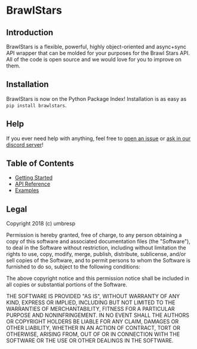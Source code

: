 # BrawlStars

## Introduction

BrawlStars is a flexible, powerful, highly object-oriented and async+sync API wrapper that can be molded for your purposes for the Brawl Stars API. All of the code is open source and we would love for you to improve on them.

## Installation

BrawlStars is now on the Python Package Index! Installation is as easy as `pip install brawlstars`.

## Help

If you ever need help with anything, feel free to [open an issue](https://github.com/umbresp/brawlstars/issues) or [ask in our discord server](https://discord.gg/6FtGdX7)!

## Table of Contents

- [Getting Started](https://github.com/umbresp/brawlstars/blob/master/docs/intro.md)
- [API Reference](https://github.com/umbresp/brawlstars/blob/master/docs/reference.md)
- [Examples](https://github.com/umbresp/brawlstars/blob/master/docs/examples/examples.md)

## Legal

Copyright 2018 (c) umbresp

Permission is hereby granted, free of charge, to any person obtaining a copy of this software and associated documentation files (the "Software"), to deal in the Software without restriction, including without limitation the rights to use, copy, modify, merge, publish, distribute, sublicense, and/or sell copies of the Software, and to permit persons to whom the Software is furnished to do so, subject to the following conditions:

The above copyright notice and this permission notice shall be included in all copies or substantial portions of the Software.

THE SOFTWARE IS PROVIDED "AS IS", WITHOUT WARRANTY OF ANY KIND, EXPRESS OR IMPLIED, INCLUDING BUT NOT LIMITED TO THE WARRANTIES OF MERCHANTABILITY, FITNESS FOR A PARTICULAR PURPOSE AND NONINFRINGEMENT. IN NO EVENT SHALL THE AUTHORS OR COPYRIGHT HOLDERS BE LIABLE FOR ANY CLAIM, DAMAGES OR OTHER LIABILITY, WHETHER IN AN ACTION OF CONTRACT, TORT OR OTHERWISE, ARISING FROM, OUT OF OR IN CONNECTION WITH THE SOFTWARE OR THE USE OR OTHER DEALINGS IN THE SOFTWARE.
